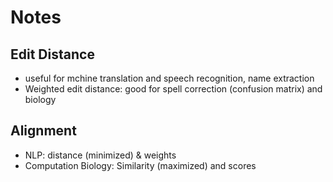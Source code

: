 # Notes

## Edit Distance
- useful for mchine translation and speech recognition, name extraction
- Weighted edit distance: good for spell correction (confusion matrix) and biology
## Alignment
- NLP: distance (minimized) & weights
- Computation Biology: Similarity (maximized) and scores
